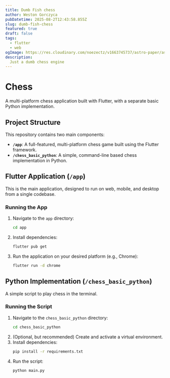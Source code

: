 ```yaml
---
title: Dumb Fish chess
author: Weston Gorczyca
pubDatetime: 2025-08-2T12:43:58.855Z
slug: dumb-fish-chess
featured: true
draft: false
tags:
  - flutter
  - web
ogImage: https://res.cloudinary.com/noezectz/v1663745737/astro-paper/astropaper-x-forestry-og_kqfwp0.png
description:
  Just a dumb chess engine
---
```


# Chess

A multi-platform chess application built with Flutter, with a separate basic Python implementation.

## Project Structure

This repository contains two main components:

- **`/app`**: A full-featured, multi-platform chess game built using the Flutter framework.
- **`/chess_basic_python`**: A simple, command-line based chess implementation in Python.

## Flutter Application (`/app`)

This is the main application, designed to run on web, mobile, and desktop from a single codebase.

### Running the App

1. Navigate to the `app` directory:
   ```bash
   cd app
   ```
2. Install dependencies:
   ```bash
   flutter pub get
   ```
3. Run the application on your desired platform (e.g., Chrome):
   ```bash
   flutter run -d chrome
   ```

## Python Implementation (`/chess_basic_python`)

A simple script to play chess in the terminal.

### Running the Script

1. Navigate to the `chess_basic_python` directory:
   ```bash
   cd chess_basic_python
   ```
2. (Optional, but recommended) Create and activate a virtual environment.
3. Install dependencies:
   ```bash
   pip install -r requirements.txt
   ```
4. Run the script:
   ```bash
   python main.py
   ```
